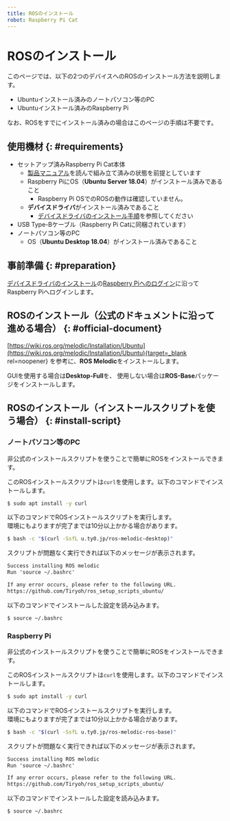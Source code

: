 ```yaml
---
title: ROSのインストール
robot: Raspberry Pi Cat
---
```


# ROSのインストール

このページでは、以下の2つのデバイスへのROSのインストール方法を説明します。

* Ubuntuインストール済みのノートパソコン等のPC
* Ubuntuインストール済みのRaspberry Pi

なお、ROSをすでにインストール済みの場合はこのページの手順は不要です。

## 使用機材 {: #requirements}

* セットアップ済みRaspberry Pi Cat本体
    * [製品マニュアル](https://rt-net.jp/products/raspberry-pi-cat/#downloads)を読んで組み立て済みの状態を前提としています
    * Raspberry PiにOS（**Ubuntu Server 18.04**）がインストール済みであること
        * Raspberry Pi OSでのROSの動作は確認していません。
    * **デバイスドライバ**がインストール済みであること
        * [デバイスドライバのインストール手順](../driver/install.md)を参照してください
* USB Type-Bケーブル（Raspberry Pi Catに同梱されています）
* ノートパソコン等のPC
    * OS（**Ubuntu Desktop 18.04**）がインストール済みであること

## 事前準備 {: #preparation}

[デバイスドライバのインストール](../driver/install.md)の[Raspberry Piへのログイン](../driver/install.md#raspberry-pi-login)に沿ってRaspberry Piへログインします。

## ROSのインストール（公式のドキュメントに沿って進める場合） {: #official-document}


[https://wiki.ros.org/melodic/Installation/Ubuntu](https://wiki.ros.org/melodic/Installation/Ubuntu){target=_blank rel=noopener}
を参考に、**ROS Melodic**をインストールします。

GUIを使用する場合は**Desktop-Full**を、 使用しない場合は**ROS-Base**パッケージをインストールします。

## ROSのインストール（インストールスクリプトを使う場合） {: #install-script}

### ノートパソコン等のPC

非公式のインストールスクリプトを使うことで簡単にROSをインストールできます。

このROSインストールスクリプトは`curl`を使用します。以下のコマンドでインストールします。

```sh
$ sudo apt install -y curl
```

以下のコマンドでROSインストールスクリプトを実行します。  
環境にもよりますが完了までは10分以上かかる場合があります。

```sh
$ bash -c "$(curl -SsfL u.ty0.jp/ros-melodic-desktop)"
```

スクリプトが問題なく実行できれば以下のメッセージが表示されます。

```txt
Success installing ROS melodic
Run 'source ~/.bashrc'

If any error occurs, please refer to the following URL.
https://github.com/Tiryoh/ros_setup_scripts_ubuntu/
```

以下のコマンドでインストールした設定を読み込みます。

```sh
$ source ~/.bashrc
```

### Raspberry Pi

非公式のインストールスクリプトを使うことで簡単にROSをインストールできます。

このROSインストールスクリプトは`curl`を使用します。以下のコマンドでインストールします。

```sh
$ sudo apt install -y curl
```

以下のコマンドでROSインストールスクリプトを実行します。  
環境にもよりますが完了までは10分以上かかる場合があります。

```sh
$ bash -c "$(curl -SsfL u.ty0.jp/ros-melodic-ros-base)"
```

スクリプトが問題なく実行できれば以下のメッセージが表示されます。

```txt
Success installing ROS melodic
Run 'source ~/.bashrc'

If any error occurs, please refer to the following URL.
https://github.com/Tiryoh/ros_setup_scripts_ubuntu/
```

以下のコマンドでインストールした設定を読み込みます。

```sh
$ source ~/.bashrc
```
